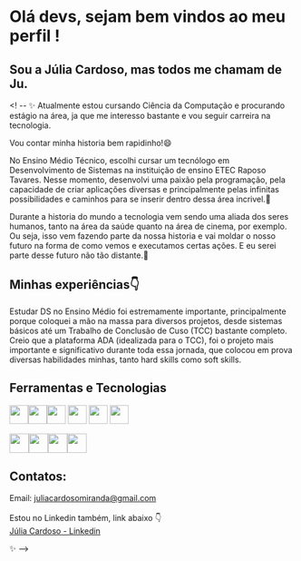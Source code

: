# Olá devs, sejam bem vindos ao meu perfil !

## Sou a Júlia Cardoso, mas todos me chamam de Ju.
<! --
✨
Atualmente estou cursando Ciência da Computação e procurando estágio na área, ja que me interesso bastante e vou seguir carreira na tecnologia. 

Vou contar minha historia bem rapidinho!😄

No Ensino Médio Técnico, escolhi cursar um tecnólogo em Desenvolvimento de Sistemas na instituição de ensino ETEC Raposo Tavares. Nesse momento, desenvolvi uma paixão pela programação, pela capacidade de criar aplicações diversas e principalmente pelas infinitas possibilidades e caminhos para se inserir dentro dessa área incrivel.:blue_heart:

Durante a historia do mundo a tecnologia vem sendo uma aliada dos seres humanos, tanto na área da saúde quanto na área de cinema, por exemplo. Ou seja, isso vem fazendo parte da nossa historia e vai moldar o nosso futuro na forma de como vemos e executamos certas ações. E eu serei parte desse futuro não tão distante.🔭 

## Minhas experiências:point_down:

Estudar DS no Ensino Médio foi estremamente importante, principalmente porque coloquei a mão na massa para diversos projetos, desde sistemas básicos até um Trabalho de Conclusão de Cuso (TCC) bastante completo. Creio que a plataforma ADA (idealizada para o TCC), foi o projeto mais importante e significativo durante toda essa jornada, que colocou em prova diversas habilidades minhas, tanto hard skills como soft skills. 

## Ferramentas e Tecnologias 

<img src="https://cdn.jsdelivr.net/gh/devicons/devicon/icons/html5/html5-original.svg"  height="33" width="33"/><img src="https://cdn.jsdelivr.net/gh/devicons/devicon/icons/css3/css3-original.svg" height="33" width="33"/><img src="https://cdn.jsdelivr.net/gh/devicons/devicon/icons/java/java-original-wordmark.svg" height="33" width="33" />
<img src="https://cdn.jsdelivr.net/gh/devicons/devicon/icons/javascript/javascript-plain.svg" height="33" width="33"/>
<img src="https://cdn.jsdelivr.net/gh/devicons/devicon/icons/mysql/mysql-original.svg" height="33" width="33" />
<img src="https://cdn.jsdelivr.net/gh/devicons/devicon/icons/php/php-original.svg" height="33" width="33"/>

<img src="https://cdn.jsdelivr.net/gh/devicons/devicon/icons/canva/canva-original.svg" height="34" width="34"/><img src="https://cdn.jsdelivr.net/gh/devicons/devicon/icons/figma/figma-original.svg" height="34" width="34"/><img src="https://cdn.jsdelivr.net/gh/devicons/devicon/icons/git/git-plain-wordmark.svg"  height="34" width="34"/><img src="https://cdn.jsdelivr.net/gh/devicons/devicon/icons/visualstudio/visualstudio-plain.svg"  height="34" width="34"/>


## Contatos:

Email: juliacardosomiranda@gmail.com
<br>
<br>
Estou no Linkedin também, link abaixo :point_down:
<br>
[Júlia Cardoso - Linkedin](https://www.linkedin.com/in/j%C3%BAlia-cardoso-336552200/)

✨
-->
